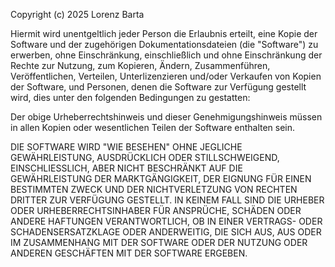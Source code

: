 Copyright (c) 2025 Lorenz Barta

Hiermit wird unentgeltlich jeder Person die Erlaubnis erteilt, eine Kopie der Software und der zugehörigen Dokumentationsdateien (die "Software") zu erwerben, ohne Einschränkung, einschließlich und ohne Einschränkung der Rechte zur Nutzung, zum Kopieren, Ändern, Zusammenführen, Veröffentlichen, Verteilen, Unterlizenzieren und/oder Verkaufen von Kopien der Software, und Personen, denen die Software zur Verfügung gestellt wird, dies unter den folgenden Bedingungen zu gestatten:

Der obige Urheberrechtshinweis und dieser Genehmigungshinweis müssen in allen Kopien oder wesentlichen Teilen der Software enthalten sein.

DIE SOFTWARE WIRD "WIE BESEHEN" OHNE JEGLICHE GEWÄHRLEISTUNG, AUSDRÜCKLICH ODER STILLSCHWEIGEND, EINSCHLIESSLICH, ABER NICHT BESCHRÄNKT AUF DIE GEWÄHRLEISTUNG DER MARKTGÄNGIGKEIT, DER EIGNUNG FÜR EINEN BESTIMMTEN ZWECK UND DER NICHTVERLETZUNG VON RECHTEN DRITTER ZUR VERFÜGUNG GESTELLT. IN KEINEM FALL SIND DIE URHEBER ODER URHEBERRECHTSINHABER FÜR ANSPRÜCHE, SCHÄDEN ODER ANDERE HAFTUNGEN VERANTWORTLICH, OB IN EINER VERTRAGS- ODER SCHADENSERSATZKLAGE ODER ANDERWEITIG, DIE SICH AUS, AUS ODER IM ZUSAMMENHANG MIT DER SOFTWARE ODER DER NUTZUNG ODER ANDEREN GESCHÄFTEN MIT DER SOFTWARE ERGEBEN.